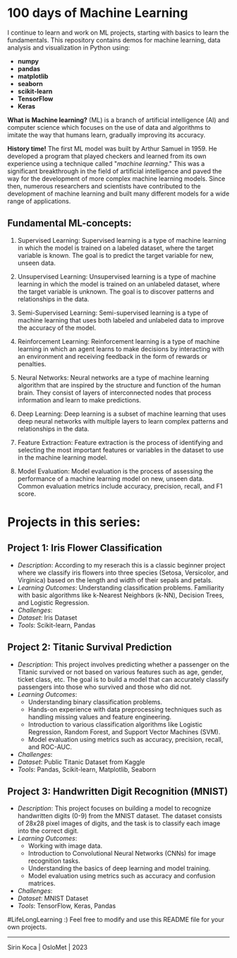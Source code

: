 # 100 days of Machine Learning
I continue to learn and work on ML projects, starting with basics to learn the fundamentals. 
This repository contains demos for machine learning, data analysis and visualization in Python using:

- **numpy**
- **pandas**
- **matplotlib**
- **seaborn**
- **scikit-learn**
- **TensorFlow**
- **Keras**

**What is Machine learning?** (ML) is a branch of artificial intelligence (AI) and computer science which focuses on the use of data and algorithms to imitate the way that humans learn, gradually improving its accuracy.

**History time!** The first ML model was built by Arthur Samuel in 1959. He developed a program that played checkers and learned from its own experience using a technique called "*machine learning*." This was a significant breakthrough in the field of artificial intelligence and paved the way for the development of more complex machine learning models. Since then, numerous researchers and scientists have contributed to the development of machine learning and built many different models for a wide range of applications.

## Fundamental ML-concepts:

1. Supervised Learning: Supervised learning is a type of machine learning in which the model is trained on a labeled dataset, where the target variable is known. The goal is to predict the target variable for new, unseen data.

2. Unsupervised Learning: Unsupervised learning is a type of machine learning in which the model is trained on an unlabeled dataset, where the target variable is unknown. The goal is to discover patterns and relationships in the data.

3. Semi-Supervised Learning: Semi-supervised learning is a type of machine learning that uses both labeled and unlabeled data to improve the accuracy of the model.

4. Reinforcement Learning: Reinforcement learning is a type of machine learning in which an agent learns to make decisions by interacting with an environment and receiving feedback in the form of rewards or penalties.

5. Neural Networks: Neural networks are a type of machine learning algorithm that are inspired by the structure and function of the human brain. They consist of layers of interconnected nodes that process information and learn to make predictions.

6. Deep Learning: Deep learning is a subset of machine learning that uses deep neural networks with multiple layers to learn complex patterns and relationships in the data.

7. Feature Extraction: Feature extraction is the process of identifying and selecting the most important features or variables in the dataset to use in the machine learning model.

8. Model Evaluation: Model evaluation is the process of assessing the performance of a machine learning model on new, unseen data. Common evaluation metrics include accuracy, precision, recall, and F1 score.

# Projects in this series:

## Project 1: Iris Flower Classification
- *Description*: According to my reserach this is a classic beginner project where we classify iris flowers into three species (Setosa, Versicolor, and Virginica) based on the length and width of their sepals and petals.
- *Learning Outcomes*: Understanding classification problems. Familiarity with basic algorithms like k-Nearest Neighbors (k-NN), Decision Trees, and Logistic Regression.
- *Challenges*:
- *Dataset*: Iris Dataset
- *Tools*: Scikit-learn, Pandas

## Project 2: Titanic Survival Prediction
- *Description*: This project involves predicting whether a passenger on the Titanic survived or not based on various features such as age, gender, ticket class, etc. The goal is to build a model that can accurately classify passengers into those who survived and those who did not.
- *Learning Outcomes*: 
  - Understanding binary classification problems.
  - Hands-on experience with data preprocessing techniques such as handling missing values and feature engineering.
  - Introduction to various classification algorithms like Logistic Regression, Random Forest, and Support Vector Machines (SVM).
  - Model evaluation using metrics such as accuracy, precision, recall, and ROC-AUC.
- *Challenges*:
- *Dataset*: Public Titanic Dataset from Kaggle
- *Tools*: Pandas, Scikit-learn, Matplotlib, Seaborn

## Project 3: Handwritten Digit Recognition (MNIST)
- *Description*: This project focuses on building a model to recognize handwritten digits (0-9) from the MNIST dataset. The dataset consists of 28x28 pixel images of digits, and the task is to classify each image into the correct digit.
- *Learning Outcomes*: 
  - Working with image data.
  - Introduction to Convolutional Neural Networks (CNNs) for image recognition tasks.
  - Understanding the basics of deep learning and model training.
  - Model evaluation using metrics such as accuracy and confusion matrices.
- *Challenges*:
- *Dataset*: MNIST Dataset
- *Tools*: TensorFlow, Keras, Pandas


#LifeLongLearning :)
Feel free to modify and use this README file for your own projects. 

---

Sirin Koca | OsloMet | 2023

